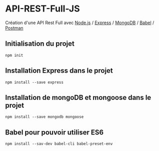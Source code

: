 # API-REST-Full-JS  
Création d'une API Rest Full avec [Node.js]("https://nodejs.org/en/") / [Express]("https://expressjs.com/") / [MongoDB]("https://www.mongodb.com/try/download/community) / [Babel]("https://babeljs.io/") / [Postman]("https://www.postman.com/")

## Initialisation du projet
`npm init`

## Installation Express dans le projet
`npm install --save express`

## Installation de mongoDB et mongoose dans le projet
`npm install --save mongodb mongoose`

## Babel pour pouvoir utiliser ES6
`npm install --sav-dev babel-cli babel-preset-env`